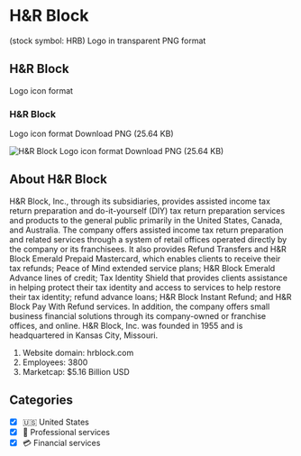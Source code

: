 # H&R Block
 (stock symbol: HRB) Logo in transparent PNG format

## H&R Block
 Logo icon format

### H&R Block
 Logo icon format Download PNG (25.64 KB)

![H&R Block
 Logo icon format Download PNG (25.64 KB)](/img/orig/HRB-659578f5.png)

## About H&R Block


H&R Block, Inc., through its subsidiaries, provides assisted income tax return preparation and do-it-yourself (DIY) tax return preparation services and products to the general public primarily in the United States, Canada, and Australia. The company offers assisted income tax return preparation and related services through a system of retail offices operated directly by the company or its franchisees. It also provides Refund Transfers and H&R Block Emerald Prepaid Mastercard, which enables clients to receive their tax refunds; Peace of Mind extended service plans; H&R Block Emerald Advance lines of credit; Tax Identity Shield that provides clients assistance in helping protect their tax identity and access to services to help restore their tax identity; refund advance loans; H&R Block Instant Refund; and H&R Block Pay With Refund services. In addition, the company offers small business financial solutions through its company-owned or franchise offices, and online. H&R Block, Inc. was founded in 1955 and is headquartered in Kansas City, Missouri.

1. Website domain: hrblock.com
2. Employees: 3800
3. Marketcap: $5.16 Billion USD


## Categories
- [x] 🇺🇸 United States
- [x] 💼 Professional services
- [x] 💳 Financial services
